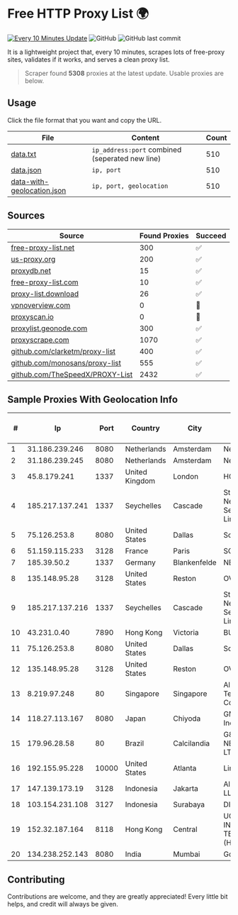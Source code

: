 
# Free HTTP Proxy List 🌍

[![Every 10 Minutes Update](https://github.com/mertguvencli/http-proxy-list/actions/workflows/main.yml/badge.svg?branch=main)](https://github.com/mertguvencli/http-proxy-list/actions/workflows/main.yml)
![GitHub](https://img.shields.io/github/license/mertguvencli/http-proxy-list)
![GitHub last commit](https://img.shields.io/github/last-commit/mertguvencli/http-proxy-list)

It is a lightweight project that, every 10 minutes, scrapes lots of free-proxy sites, validates if it works, and serves a clean proxy list.


> Scraper found **5308** proxies at the latest update. Usable proxies are below.

## Usage

Click the file format that you want and copy the URL.


|File|Content|Count|
|----|-------|-----|
|[data.txt](https://raw.githubusercontent.com/mertguvencli/http-proxy-list/main/proxy-list/data.txt)|`ip_address:port` combined (seperated new line)|510|
|[data.json](https://raw.githubusercontent.com/mertguvencli/http-proxy-list/main/proxy-list/data.json)|`ip, port`|510|
|[data-with-geolocation.json](https://raw.githubusercontent.com/mertguvencli/http-proxy-list/main/proxy-list/data-with-geolocation.json)|`ip, port, geolocation`|510|

## Sources

|Source|Found Proxies|Succeed|
|------|-------------|-------|
|[free-proxy-list.net](https://free-proxy-list.net)|300|✅|
|[us-proxy.org](https://www.us-proxy.org)|200|✅|
|[proxydb.net](http://proxydb.net)|15|✅|
|[free-proxy-list.com](https://free-proxy-list.com/?page=&port=&type%5B%5D=http&type%5B%5D=https&up_time=0&search=Search)|10|✅|
|[proxy-list.download](https://www.proxy-list.download/HTTP)|26|✅|
|[vpnoverview.com](https://vpnoverview.com/privacy/anonymous-browsing/free-proxy-servers)|0|🚫|
|[proxyscan.io](https://www.proxyscan.io)|0|🚫|
|[proxylist.geonode.com](https://proxylist.geonode.com/api/proxy-list?limit=300&page=1&sort_by=lastChecked&sort_type=desc&protocols=http,https)|300|✅|
|[proxyscrape.com](https://api.proxyscrape.com/v2/?request=displayproxies&protocol=http&timeout=10000&country=all&ssl=all&anonymity=all)|1070|✅|
|[github.com/clarketm/proxy-list](https://raw.githubusercontent.com/clarketm/proxy-list/master/proxy-list-raw.txt)|400|✅|
|[github.com/monosans/proxy-list](https://raw.githubusercontent.com/monosans/proxy-list/main/proxies/http.txt)|555|✅|
|[github.com/TheSpeedX/PROXY-List](https://raw.githubusercontent.com/TheSpeedX/PROXY-List/master/http.txt)|2432|✅|


## Sample Proxies With Geolocation Info

|#|Ip|Port|Country|City|Internet Service Provider|
|-|--|----|-------|----|-------------------------|
|1|31.186.239.246|8080|Netherlands|Amsterdam|NetSkope Inc|
|2|31.186.239.245|8080|Netherlands|Amsterdam|NetSkope Inc|
|3|45.8.179.241|1337|United Kingdom|London|HOSTLAND|
|4|185.217.137.241|1337|Seychelles|Cascade|Stallion Network Services Limited|
|5|75.126.253.8|8080|United States|Dallas|SoftLayer|
|6|51.159.115.233|3128|France|Paris|SCALEWAY|
|7|185.39.50.2|1337|Germany|Blankenfelde|NETZNUTZ|
|8|135.148.95.28|3128|United States|Reston|OVH SAS|
|9|185.217.137.216|1337|Seychelles|Cascade|Stallion Network Services Limited|
|10|43.231.0.40|7890|Hong Kong|Victoria|BUILDCLOUD|
|11|75.126.253.8|8080|United States|Dallas|SoftLayer|
|12|135.148.95.28|3128|United States|Reston|OVH SAS|
|13|8.219.97.248|80|Singapore|Singapore|Alibaba (US) Technology Co., Ltd.|
|14|118.27.113.167|8080|Japan|Chiyoda|GMO Internet, Inc.|
|15|179.96.28.58|80|Brazil|Calcilandia|G8 NETWORKS LTDA|
|16|192.155.95.228|10000|United States|Atlanta|Linode, LLC|
|17|147.139.173.19|3128|Indonesia|Jakarta|Alibaba.com LLC|
|18|103.154.231.108|3127|Indonesia|Surabaya|DIGITNET|
|19|152.32.187.164|8118|Hong Kong|Central|UCLOUD INFORMATION TECHNOLOGY (HK) LIMITED|
|20|134.238.252.143|8080|India|Mumbai|Google LLC|



## Contributing

Contributions are welcome, and they are greatly appreciated! Every
little bit helps, and credit will always be given.

